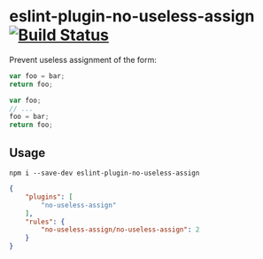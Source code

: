 # eslint-plugin-no-useless-assign [![Build Status](https://travis-ci.org/erikdesjardins/eslint-plugin-no-useless-assign.svg?branch=master)](https://travis-ci.org/erikdesjardins/eslint-plugin-no-useless-assign)

Prevent useless assignment of the form:

```js
var foo = bar;
return foo;
```

```js
var foo;
// ...
foo = bar;
return foo;
```

## Usage

`npm i --save-dev eslint-plugin-no-useless-assign`

```json
{
	"plugins": [
		"no-useless-assign"
	],
	"rules": {
		"no-useless-assign/no-useless-assign": 2
	}
}
```
